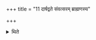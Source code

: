 +++
title = "11 दार्षद्वते संवत्सरम् ब्राह्मणस्य"

+++

<details><summary>थिते</summary>

11. In the (sacrificial-seesion called) Dārṣadvata (every one of the performers) should protect the cows of a Brāhmaṇa without losing his (own) cows for one year.  
</details>
